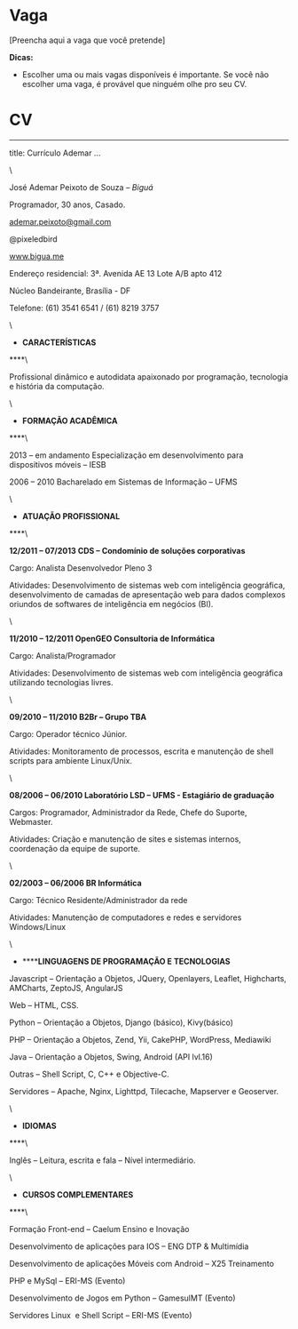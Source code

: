 Vaga
====

[Preencha aqui a vaga que você pretende]

__Dicas:__
* Escolher uma ou mais vagas disponíveis é importante. Se você não escolher uma vaga, é provável que ninguém olhe pro seu CV.

CV
==
---
title: Currículo Ademar
...

\

José Ademar Peixoto de Souza – *Biguá*

Programador, 30 anos, Casado.

ademar.peixoto@gmail.com

@pixeledbird

www.bigua.me

Endereço residencial: 3ª. Avenida AE 13 Lote A/B apto 412

Núcleo Bandeirante, Brasília - DF

Telefone: (61) 3541 6541 / (61) 8219 3757

\

-   **CARACTERÍSTICAS**

****\

Profissional dinâmico e autodidata apaixonado por programação,
tecnologia e história da computação.

\

-   **FORMAÇÃO ACADÊMICA**

****\

2013 – em andamento Especialização em desenvolvimento para dispositivos
móveis – IESB

2006 – 2010 Bacharelado em Sistemas de Informação – UFMS

\

-   **ATUAÇÃO PROFISSIONAL**

****\

**12/2011 – 07/2013 CDS – Condomínio de soluções corporativas**

Cargo: Analista Desenvolvedor Pleno 3

Atividades: Desenvolvimento de sistemas web com inteligência geográfica,
desenvolvimento de camadas de apresentação web para dados complexos
oriundos de softwares de inteligência em negócios (BI).

\

**11/2010 – 12/2011 OpenGEO Consultoria de Informática**

Cargo: Analista/Programador

Atividades: Desenvolvimento de sistemas web com inteligência geográfica
utilizando tecnologias livres.

\

**09/2010 – 11/2010 B2Br – Grupo TBA**

Cargo: Operador técnico Júnior.

Atividades: Monitoramento de processos, escrita e manutenção de shell
scripts para ambiente Linux/Unix.

\

**08/2006 – 06/2010 Laboratório LSD – UFMS - Estagiário de graduação**

Cargos: Programador, Administrador da Rede, Chefe do Suporte, Webmaster.

Atividades: Criação e manutenção de sites e sistemas internos,
coordenação da equipe de suporte.

\

**02/2003 – 06/2006 BR Informática**

Cargo: Técnico Residente/Administrador da rede

Atividades: Manutenção de computadores e redes e servidores
Windows/Linux

\

-   ******LINGUAGENS DE PROGRAMAÇÃO E TECNOLOGIAS**

Javascript – Orientação a Objetos, JQuery, Openlayers, Leaflet,
Highcharts, AMCharts, ZeptoJS, AngularJS

Web – HTML, CSS.

Python – Orientação a Objetos, Django (básico), Kivy(básico)

PHP – Orientação a Objetos, Zend, Yii, CakePHP, WordPress, Mediawiki

Java – Orientação a Objetos, Swing, Android (API lvl.16)

Outras – Shell Script, C, C++ e Objective-C. 

Servidores – Apache, Nginx, Lighttpd, Tilecache, Mapserver e Geoserver.

\

-   **IDIOMAS**

****\

Inglês – Leitura, escrita e fala – Nível intermediário.

\

-   **CURSOS COMPLEMENTARES**

****\

Formação Front-end – Caelum Ensino e Inovação

Desenvolvimento de aplicações para IOS – ENG DTP & Multimídia

Desenvolvimento de aplicações Móveis com Android – X25 Treinamento

PHP e MySql – ERI-MS (Evento)

Desenvolvimento de Jogos em Python – GamesulMT (Evento)

Servidores Linux  e Shell Script – ERI-MS (Evento)
